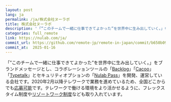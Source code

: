 ```yaml
---
layout: post
lang: ja
permalink: /ja/株式会社ヌーラボ
title: 株式会社ヌーラボ
description: '「”このチームで一緒に仕事できてよかった”を世界中に生み出していく。」をブランドメッセージとし、コラボレーションツールの「Backlog」「Cacoo」「Typetalk」とセキュリティオプションの「Nulab Pass」を開発、運営している会社です。2020年2月以降テレワークで業務を進めているため、全国どこからでも応募可能です。テレワークで働ける環境をより活かせるように、フレックスタイム制度やリゾートワーク制度なども取り入れています。'
categories: full_remote
link: https://nulab.com/ja/
commit_url: https://github.com/remote-jp/remote-in-japan/commit/b650b0994970e1784f9df7f676d17574b0470674
commit_at:  2025-01-16
---
```


<p>「”このチームで一緒に仕事できてよかった”を世界中に生み出していく。」をブランドメッセージとし、コラボレーションツールの「<a href="https://backlog.com/ja/">Backlog</a>」「<a href="https://cacoo.com/ja/">Cacoo</a>」「<a href="https://www.typetalk.com/ja/">Typetalk</a>」とセキュリティオプションの「<a href="https://nulab.com/ja/nulabpass/">Nulab Pass</a>」を開発、運営している会社です。2020年2月以降テレワークで業務を進めているため、全国どこからでも<a href="https://nulab.com/ja/about/careers/">応募可能</a>です。テレワークで働ける環境をより活かせるように、フレックスタイム制度や<a href="https://www.itmedia.co.jp/business/articles/1909/30/news004.html">リゾートワーク制度</a>なども取り入れています。</p>
